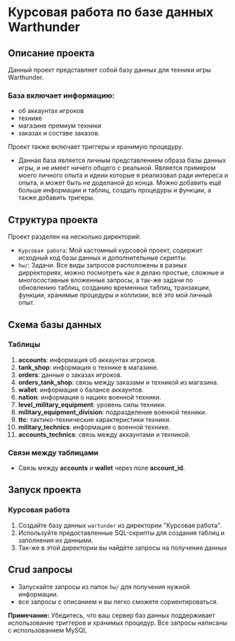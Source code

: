 # Курсовая работа по базе данных Warthunder

## Описание проекта
Данный проект представляет собой базу данных для техники игры Warthunder. 

### База включает информацию: 
- об аккаунтах игроков
- технике
- магазине премиум техники
- заказах и составе заказов. 

Проект также включает триггеры и хранимую процедуру. 
- Данная база является личным представлением образа базы данных игры, и не
имеет ничего общего с реальной. Является примером моего личного опыта и идеии которые я реализовал ради интереса и опыта, и может быть не доделаной до конца. Можно добавить ещё больше 
информации и таблиц, создать процедуры и функции, а также добавить тригеры.

## Структура проекта

Проект разделен на несколько директорий:

- `Курсовая работа`: Мой кастомный курсовой проект, содержит исходный код базы данных и дополнительные скрипты.
- `hw/`: Задачи. Все виды запросов расположены в разных дирректориях, можно посмотреть как я делаю простые, сложные и многосоставные вложенные запросы, а так-же задачи по обновлению таблиц, созданию временных таблиц,
транзакции, функции, хранимые процедуры и коллизии, всё это мой личный опыт.

## Схема базы данных

### Таблицы

1. **accounts**: информация об аккаунтах игроков.
2. **tank_shop**: информация о технике в магазине.
3. **orders**: данные о заказах игроков.
4. **orders_tank_shop**: связь между заказами и техникой из магазина.
5. **wallet**: информация о балансе аккаунтов.
6. **nation**: информация о нациях военной техники.
7. **level_military_equipment**: уровень силы техники.
8. **military_equipment_division**: подразделение военной техники.
9. **ttc**: тактико-технические характеристики техники.
10. **military_technics**: информация о военной технике.
11. **accounts_technics**: связь между аккаунтами и техникой.

### Связи между таблицами

- Связь между **accounts** и **wallet** через поле **account_id**.

## Запуск проекта
### Курсовая работа
1. Создайте базу данных `wartunder` из директории "Курсовая работа".
2. Используйте предоставленные SQL-скрипты для создания таблиц и заполнения их данными.
3. Так-же в этой директории вы найдёте запросы на получение данных

## Crud запросы
- Запускайте запросы из папок `hw/` для получения нужной информации.
- все запросы с описанием и вы легко сможете сориентироваться.

**Примечание:** Убедитесь, что ваш сервер баз данных поддерживает использование триггеров и хранимых процедур. Все запросы написаны с использованием MySQL

